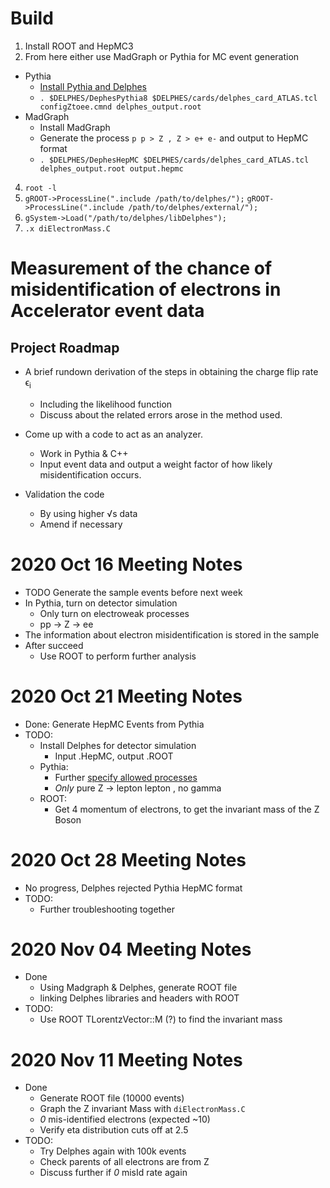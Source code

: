 # Build
1. Install ROOT and HepMC3
2. From here either use MadGraph or Pythia for MC event generation
  - Pythia
    - [Install Pythia and Delphes](https://cp3.irmp.ucl.ac.be/projects/delphes/wiki/WorkBook/Pythia8)
    - `. $DELPHES/DephesPythia8 $DELPHES/cards/delphes_card_ATLAS.tcl configZtoee.cmnd delphes_output.root`
  - MadGraph
    - Install MadGraph
    - Generate the process `p p > Z , Z > e+ e-` and output to HepMC format
    - `. $DELPHES/DephesHepMC $DELPHES/cards/delphes_card_ATLAS.tcl delphes_output.root output.hepmc`
4. `root -l`
5. `gROOT->ProcessLine(".include /path/to/delphes/");`
`gROOT->ProcessLine(".include /path/to/delphes/external/");`
6. `gSystem->Load("/path/to/delphes/libDelphes");`
7. `.x diElectronMass.C`

# Measurement of the chance of misidentification of electrons in Accelerator event data
## Project Roadmap

- A brief rundown derivation of the steps in obtaining the charge flip rate ϵ<sub>i</sub>
  - Including the likelihood function 
  - Discuss about the related errors arose in the method used.

- Come up with a code to act as an analyzer.
  -	Work in Pythia & C++
  -	Input event data and output a weight factor of how likely misidentification occurs.

- Validation the code
  -	By using higher √s data
  -	Amend if necessary

# 2020 Oct 16 Meeting Notes
- TODO Generate the sample events before next week
- In Pythia, turn on detector simulation
  - Only turn on electroweak processes
  - pp -> Z -> ee
- The information about electron misidentification is stored in the sample
- After succeed
  - Use ROOT to perform further analysis

# 2020 Oct 21 Meeting Notes
- Done: Generate HepMC Events from Pythia
- TODO:
  - Install Delphes for detector simulation
    - Input .HepMC, output .ROOT
  - Pythia:
    - Further [specify allowed processes](http://home.thep.lu.se/~torbjorn/pythia82html/ElectroweakProcesses.html)
    - *Only* pure Z -> lepton lepton , no gamma
  - ROOT:
    - Get 4 momentum of electrons, to get the invariant mass of the Z Boson

# 2020 Oct 28 Meeting Notes
- No progress, Delphes rejected Pythia HepMC format
- TODO:
  - Further troubleshooting together

# 2020 Nov 04 Meeting Notes 
- Done
  - Using Madgraph & Delphes, generate ROOT file
  - linking Delphes libraries and headers with ROOT
- TODO:
  - Use ROOT TLorentzVector::M (?) to find the invariant mass

# 2020 Nov 11 Meeting Notes
- Done
  - Generate ROOT file (10000 events)
  - Graph the Z invariant Mass with `diElectronMass.C`
  - *0* mis-identified electrons (expected ~10)
  - Verify eta distribution cuts off at 2.5
- TODO:
  - Try Delphes again with 100k events
  - Check parents of all electrons are from Z
  - Discuss further if *0* misId rate again